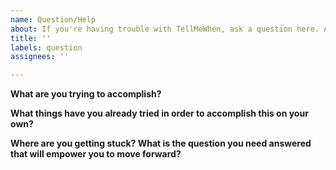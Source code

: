 ```yaml
---
name: Question/Help
about: If you're having trouble with TellMeWhen, ask a question here. Alternatively, consider asking your question on the TMW discord at https://discord.gg/NH7RmcP
title: ''
labels: question
assignees: ''

---
```


**What are you trying to accomplish?**




**What things have you already tried in order to accomplish this on your own?**
<!-- If applicable, please include export string(s) of the configurations you already tried. 

To get an export string, open the icon editor, and click the button labeled "Import/Export/Backup". Select the "To String" option for the appropriate export type (icon, group, or profile), and then press CTRL+C to copy it to your clipboard. -->




**Where are you getting stuck? What is the question you need answered that will empower you to move forward?**



